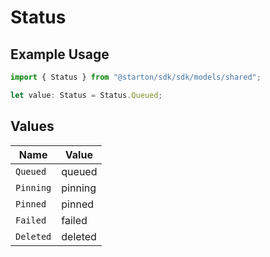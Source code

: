 # Status

## Example Usage

```typescript
import { Status } from "@starton/sdk/sdk/models/shared";

let value: Status = Status.Queued;
```

## Values

| Name      | Value     |
| --------- | --------- |
| `Queued`  | queued    |
| `Pinning` | pinning   |
| `Pinned`  | pinned    |
| `Failed`  | failed    |
| `Deleted` | deleted   |